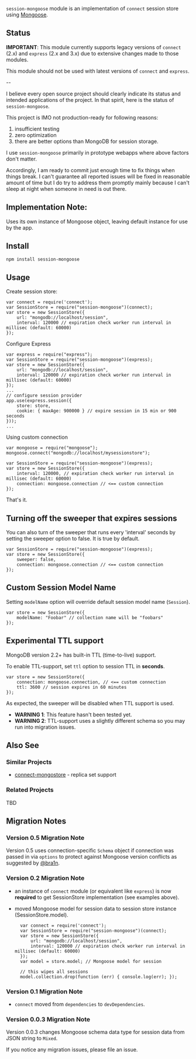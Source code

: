 `session-mongoose` module is an implementation of `connect` session store using [Mongoose](http://mongoosejs.com).

## Status ##

**IMPORTANT**: This module currently supports legacy versions of `connect` (2.x) and
`express` (2.x and 3.x) due to extensive changes made to those modules.

This module should not be used with latest versions of `connect` and `express`.

--

I believe every open source project should clearly indicate its status and intended applications
of the project. In that spirit, here is the status of `session-mongoose`.

This project is IMO not production-ready for following reasons:

1. insufficient testing
2. zero optimization
3. there are better options than MongoDB for session storage.

I use `session-mongoose` primarily in prototype webapps where above factors don't matter.

Accordingly, I am ready to commit just enough time to fix things when things break.
I can't guarantee all reported issues will be fixed in reasonable amount of time but
I do try to address them promptly mainly because I can't sleep at night when someone
in need is out there.

## Implementation Note:

Uses its own instance of Mongoose object, leaving default instance for use by the app.

## Install

    npm install session-mongoose

## Usage

Create session store:

    var connect = require('connect');
    var SessionStore = require("session-mongoose")(connect);
    var store = new SessionStore({
        url: "mongodb://localhost/session",
        interval: 120000 // expiration check worker run interval in millisec (default: 60000)
    });

Configure Express

    var express = require("express");
    var SessionStore = require("session-mongoose")(express);
    var store = new SessionStore({
        url: "mongodb://localhost/session",
        interval: 120000 // expiration check worker run interval in millisec (default: 60000)
    });
    ...
    // configure session provider
    app.use(express.session({
        store: store,
        cookie: { maxAge: 900000 } // expire session in 15 min or 900 seconds
    }));
    ...

Using custom connection

    var mongoose = require("mongoose");
    mongoose.connect("mongodb://localhost/mysessionstore");
    
    var SessionStore = require("session-mongoose")(express);
    var store = new SessionStore({
        interval: 120000, // expiration check worker run interval in millisec (default: 60000)
        connection: mongoose.connection // <== custom connection
    });

That's it.

## Turning off the sweeper that expires sessions

You can also turn of the sweeper that runs every 'interval' seconds by
setting the sweeper option to false. It is true by default.

    var SessionStore = require("session-mongoose")(express);
    var store = new SessionStore({
        sweeper: false,
        connection: mongoose.connection // <== custom connection
    });

## Custom Session Model Name

Setting `modelName` option will override default session model name (`Session`).

    var store = new SessionStore({
        modelName: "Foobar" // collection name will be "foobars"
    });

## Experimental TTL support

MongoDB version 2.2+ has built-in TTL (time-to-live) support.

To enable TTL-support, set `ttl` option to session TTL in **seconds**.

    var store = new SessionStore({
        connection: mongoose.connection, // <== custom connection
        ttl: 3600 // session expires in 60 minutes
    });

As expected, the sweeper will be disabled when TTL support is used.

* **WARNING 1**: This feature hasn't been tested yet.
* **WARNING 2**: TTL-support uses a slightly different schema so you may run into migration issues.

## Also See

### Similar Projects

* [connect-mongostore](https://github.com/diversario/connect-mongostore/) - replica set support

### Related Projects

TBD

## Migration Notes

### Version 0.5 Migration Note

Version 0.5 uses connection-specific `Schema` object if connection was passed in via `options`
to protect against Mongoose version conflicts as suggested by [@bra1n](https://github.com/donpark/session-mongoose/issues/24).

### Version 0.2 Migration Note

* an instance of `connect` module (or equivalent like `express`) is now **required** to get
  SessionStore implementation (see examples above).

* moved Mongoose model for session data to session store instance (SessionStore.model).

        var connect = require('connect');
        var SessionStore = require("session-mongoose")(connect);
        var store = new SessionStore({
            url: "mongodb://localhost/session",
            interval: 120000 // expiration check worker run interval in millisec (default: 60000)
        });
        var model = store.model; // Mongoose model for session

        // this wipes all sessions
        model.collection.drop(function (err) { console.log(err); });

### Version 0.1 Migration Note

* `connect` moved from `dependencies` to `devDependencies`.

### Version 0.0.3 Migration Note

Version 0.0.3 changes Mongoose schema data type for session data from JSON string to `Mixed`.

If you notice any migration issues, please file an issue.
